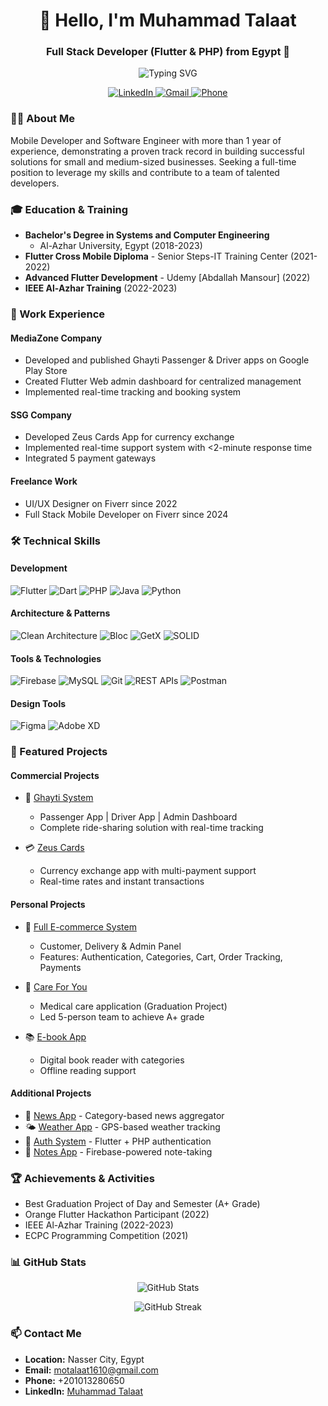 <h1 align="center">👋 Hello, I'm Muhammad Talaat</h1>
<h3 align="center">Full Stack Developer (Flutter & PHP) from Egypt 🌟</h3>

<p align="center">
  <img src="https://readme-typing-svg.demolab.com?font=Fira+Code&duration=3000&pause=1000&center=true&vCenter=true&width=435&lines=Full+Stack+Developer;Flutter+Developer;Mobile+App+Developer;UI%2FUX+Designer" alt="Typing SVG" />
</p>

<p align="center">
  <a href="https://www.linkedin.com/in/engmota">
    <img src="https://img.shields.io/badge/LinkedIn-0077B5?style=for-the-badge&logo=linkedin&logoColor=white" alt="LinkedIn"/>
  </a>
  <a href="mailto:motalaat1610@gmail.com">
    <img src="https://img.shields.io/badge/Gmail-D14836?style=for-the-badge&logo=gmail&logoColor=white" alt="Gmail"/>
  </a>
  <a href="tel:+201013280650">
    <img src="https://img.shields.io/badge/Phone-00C300?style=for-the-badge&logo=whatsapp&logoColor=white" alt="Phone"/>
  </a>
</p>

### 👨‍💻 About Me
Mobile Developer and Software Engineer with more than 1 year of experience, demonstrating a proven track record in building successful solutions for small and medium-sized businesses. Seeking a full-time position to leverage my skills and contribute to a team of talented developers.

### 🎓 Education & Training
- **Bachelor's Degree in Systems and Computer Engineering**
  - Al-Azhar University, Egypt (2018-2023)
- **Flutter Cross Mobile Diploma** - Senior Steps-IT Training Center (2021-2022)
- **Advanced Flutter Development** - Udemy [Abdallah Mansour] (2022)
- **IEEE Al-Azhar Training** (2022-2023)

### 💼 Work Experience
#### MediaZone Company
- Developed and published Ghayti Passenger & Driver apps on Google Play Store
- Created Flutter Web admin dashboard for centralized management
- Implemented real-time tracking and booking system

#### SSG Company
- Developed Zeus Cards App for currency exchange
- Implemented real-time support system with <2-minute response time
- Integrated 5 payment gateways

#### Freelance Work
- UI/UX Designer on Fiverr since 2022
- Full Stack Mobile Developer on Fiverr since 2024

### 🛠 Technical Skills
#### Development
<p align="left">
  <img src="https://img.shields.io/badge/Flutter-02569B?style=for-the-badge&logo=flutter&logoColor=white" alt="Flutter"/>
  <img src="https://img.shields.io/badge/Dart-0175C2?style=for-the-badge&logo=dart&logoColor=white" alt="Dart"/>
  <img src="https://img.shields.io/badge/PHP-777BB4?style=for-the-badge&logo=php&logoColor=white" alt="PHP"/>
  <img src="https://img.shields.io/badge/Java-ED8B00?style=for-the-badge&logo=openjdk&logoColor=white" alt="Java"/>
  <img src="https://img.shields.io/badge/Python-3776AB?style=for-the-badge&logo=python&logoColor=white" alt="Python"/>
</p>

#### Architecture & Patterns
<p align="left">
  <img src="https://img.shields.io/badge/Clean_Architecture-FF6B6B?style=for-the-badge&logo=clean-architecture&logoColor=white" alt="Clean Architecture"/>
  <img src="https://img.shields.io/badge/Bloc_Pattern-000000?style=for-the-badge&logo=bloc&logoColor=white" alt="Bloc"/>
  <img src="https://img.shields.io/badge/GetX-6B52AE?style=for-the-badge&logo=getx&logoColor=white" alt="GetX"/>
  <img src="https://img.shields.io/badge/SOLID-4C4C4C?style=for-the-badge&logo=solid&logoColor=white" alt="SOLID"/>
</p>

#### Tools & Technologies
<p align="left">
  <img src="https://img.shields.io/badge/Firebase-FFCA28?style=for-the-badge&logo=firebase&logoColor=black" alt="Firebase"/>
  <img src="https://img.shields.io/badge/MySQL-4479A1?style=for-the-badge&logo=mysql&logoColor=white" alt="MySQL"/>
  <img src="https://img.shields.io/badge/Git-F05032?style=for-the-badge&logo=git&logoColor=white" alt="Git"/>
  <img src="https://img.shields.io/badge/REST_APIs-009688?style=for-the-badge&logo=fastapi&logoColor=white" alt="REST APIs"/>
  <img src="https://img.shields.io/badge/Postman-FF6C37?style=for-the-badge&logo=postman&logoColor=white" alt="Postman"/>
</p>

#### Design Tools
<p align="left">
  <img src="https://img.shields.io/badge/Figma-F24E1E?style=for-the-badge&logo=figma&logoColor=white" alt="Figma"/>
  <img src="https://img.shields.io/badge/Adobe%20XD-FF61F6?style=for-the-badge&logo=adobe%20xd&logoColor=white" alt="Adobe XD"/>
</p>

### 🚀 Featured Projects

#### Commercial Projects
- 🚗 [Ghayti System](https://github.com/mohamad-talaat/ghayti)
  - Passenger App | Driver App | Admin Dashboard
  - Complete ride-sharing solution with real-time tracking
  
- 💳 [Zeus Cards](https://github.com/mohamad-talaat/zeus-cards)
  - Currency exchange app with multi-payment support
  - Real-time rates and instant transactions

#### Personal Projects
- 🛒 [Full E-commerce System](https://github.com/mohamad-talaat/Full_Ecommerce-app-Flutter-PHP-Customer)
  - Customer, Delivery & Admin Panel
  - Features: Authentication, Categories, Cart, Order Tracking, Payments
  
- 🏥 [Care For You](https://github.com/mohamad-talaat/graduation-proj-care_for_you-midical-app)
  - Medical care application (Graduation Project)
  - Led 5-person team to achieve A+ grade
  
- 📚 [E-book App](https://github.com/mohamad-talaat/ebook-app)
  - Digital book reader with categories
  - Offline reading support

#### Additional Projects
- 📰 [News App](https://github.com/mohamad-talaat/news-app) - Category-based news aggregator
- 🌤️ [Weather App](https://github.com/mohamad-talaat/weather-app) - GPS-based weather tracking
- 🔐 [Auth System](https://github.com/mohamad-talaat/auth-system) - Flutter + PHP authentication
- 📝 [Notes App](https://github.com/mohamad-talaat/notes-app) - Firebase-powered note-taking

### 🏆 Achievements & Activities
- Best Graduation Project of Day and Semester (A+ Grade)
- Orange Flutter Hackathon Participant (2022)
- IEEE Al-Azhar Training (2022-2023)
- ECPC Programming Competition (2021)

### 📊 GitHub Stats
<p align="center">
  <img src="https://github-readme-stats.vercel.app/api?username=mohamad-talaat&show_icons=true&theme=radical" alt="GitHub Stats" />
</p>
<p align="center">
  <img src="https://github-readme-streak-stats.herokuapp.com/?user=mohamad-talaat&theme=radical" alt="GitHub Streak" />
</p>

### 📫 Contact Me
- **Location:** Nasser City, Egypt
- **Email:** motalaat1610@gmail.com
- **Phone:** +201013280650
- **LinkedIn:** [Muhammad Talaat](https://www.linkedin.com/in/engmota)
